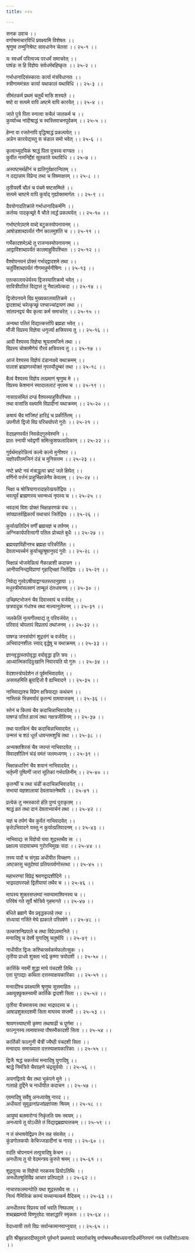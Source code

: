 ```yaml
---
title: ०२५

---
```

सनक उवाच ।।  
वर्णाश्रमाचारविधिं प्रवक्ष्यामि विशेषतः ।।  
श्रृणुष्व तन्मुनिश्रेष्ट सावधानेन चेतसा ।। २५-१ ।।  
  
यः स्वधर्मं परित्यज्य परधर्मं समाचरेत् ।।  
पाषंडः स हि विज्ञेयः सर्वधर्मबहिष्कृतः ।। २५-२ ।।  
  
गर्भाधानादिसंस्काराः कार्या मंत्रविधानतः ।।  
स्त्रीणाममंत्रतः कार्या यथाकालं यथाविधि ।। २५-३ ।।  
  
सीमंतकर्म प्रथमं चतुर्थे मासि शस्यते ।।  
षष्टे वा सत्पमे वापि अष्टमे वापि कारयेत् ।। २५-४ ।।  
  
जाते पुत्रे पिता स्नात्वा सचैलं जातकर्म च ।।  
कुर्य्याच्च नांदीश्राद्धं च स्वस्तिवाचनपूर्वकम् ।। २५-५ ।।  
  
हेम्ना वा रजतेनापि वृद्धिश्राद्धं प्रकल्पयेत् ।।  
अन्नेन कारयेद्यस्तु स चंडाल समो भवेत् ।। २५-६ ।।  
  
कृत्वाभ्युदयिकं श्राद्धं पिता पुत्रस्य वाग्यतः ।।  
कुर्वीत नामनिर्द्देशं सूतकांते यथाविधि ।। २५-७ ।।  
  
अस्पष्टमर्थहीनं च ह्यतिगुर्वक्षरान्वितम् ।।  
न दद्यान्नाम विप्रेन्द तथा च विषमाक्षरम् ।। २५-८ ।।  
  
तृतीयवर्षे चौलं च पंचमे षष्टसम्मिते ।।  
सत्पमे चाष्टमे वापि कुर्याद् गृह्योक्तमार्गतः ।। २५-९ ।।  
  
दैवयोगादतिक्रांते गर्भाधानादिकर्मणि ।।  
कर्तव्यः पादकृच्छ्रो वै चौले त्वर्द्धं प्रकल्पयेत् ।। २५-१० ।।  
  
गर्भाष्टमेऽष्टमे वाब्दे बटुकस्योपनायनम् ।।  
आषोडशाब्दपर्यंतं गौणं कालमुशंति च ।। २५-११ ।।  
  
गर्भैकादशमेऽब्दे तु राजन्यस्योपनायनम् ।।  
आद्वाविंशाब्दपर्यंतं कालमाहुर्विपश्चितः ।। २५-१२ ।।  
  
वैश्वोपनयनं प्रोक्तं गर्भाद्द्वादशमे तथा ।।  
चतुर्विंशाब्दपर्यंतं गौणमाहुर्मनीषिणः ।। २५-१३ ।।  
  
एतत्कालावधेर्यस्य द्विजस्यातिक्रमो भवेत् ।।  
सावित्रीपतितं विद्यात्तं तु नैवालपेत्कदा ।। २५-१४ ।।  
  
द्विजोपनयने विप्र मुख्यकालव्यतिक्रमे ।।  
द्वादशाब्दं चरेत्कृच्छ्रं पश्चाज्चांद्रायणं तथा ।।  
सांतपनद्वयं चैव कृत्वा कर्म समाचरेत् ।। २५-१५ ।।  
  
अन्यथा पतितं विद्यात्कर्त्तापि ब्रह्महा भवेत् ।।  
र्मौजी विप्रस्य विज्ञेया धनुर्ज्या क्षत्त्रियस्य तु ।। २५-१६ ।।  
  
आवी वैश्यस्य विज्ञेया श्रूयतामजिने तथा ।।  
विप्रस्य चोक्तमैणेयं रौरवं क्षत्रियस्य तु ।। २५-१७ ।।  
  
आजं वेश्यस्य विज्ञेयं दंडान्वक्ष्ये यथाक्रमम् ।।  
पालाशं ब्राह्मणस्योक्तं नृपस्यौदुम्बरं तथा ।। २५-१८ ।।  
  
  
बैल्वं वैश्यस्य विज्ञेय तत्प्रमाणं श्रृणुष्व मे ।।  
विप्रस्य केशमानं स्यादाललाटं नृपस्य च ।। २५-१९ ।।  
  
नासाग्रसंमितं दण्डं वैश्यस्याहुर्विपश्चितः ।।  
तथा वासांसि वक्ष्यामि विप्रादीनां यथाक्रमम् ।। २५-२० ।।  
  
कषायं चैव मांजिष्टं हारिद्रं च प्रकीर्तितम् ।।  
उपनीतो द्विजो विप्र परिचर्यापरो गुरोः ।। २५-२१ ।।  
  
वेदग्रहणपर्यंतं निवसेद्गुरुवेश्मनि ।।  
प्रातः स्नायी भवेद्वर्णी समित्कुशफलादिकान् ।। २५-२२ ।।  
  
गुर्वर्थमाहरेन्नित्यं कल्ये कल्ये मुनीश्वर ।।  
यज्ञोपवीतमजिनं दंडं च मुनिसत्तम ।। २५-२३ ।।  
  
नष्टे भ्रष्टे नवं मंत्राद्धृत्वा भ्रष्टं जले क्षिपेत् ।।  
वर्णिनो वर्त्तनं प्राहुर्भिक्षान्नेनैव केवलम् ।। २५-२४ ।।  
  
भिक्षा च श्रोत्रियागारादाहरेत्प्रयतेंद्रियः ।।  
भवत्पूर्वं ब्राह्मणस्य भवन्मध्यं नृपस्य च ।। २५-२५ ।।  
  
भवदत्यं विशः प्रोक्तं भिक्षाहरणकं वचः ।।  
सांयप्रातर्वह्निकार्यं यथाचारं जितेंद्रियः ।। २५-२६ ।।  
  
कुर्यात्प्रतिदिनं वर्णीं ब्रह्मयज्ञं च तर्पणम् ।।  
अग्निकार्यपरित्यागी पतितः प्रोच्यते बुधैः ।। २५-२७ ।।  
  
ब्रह्मयज्ञविहीनश्च ब्रह्महा परिकीर्तितः ।।  
देवताभ्यर्च्चनं कुर्याच्छुश्रूषानुपदं गुरोः ।। २५-२८ ।।  
  
भिक्षान्नं भोजयेन्नित्यं नैकान्नाशी कदाचन ।।  
आनीयानिन्द्यविप्राणां गृहाद्भिक्षां जितेंद्रियः ।। २५-२९ ।।  
  
निवेद्य गुरवेऽश्रीयाद्वाग्यतस्तदनुज्ञया ।।  
मधुस्त्रीमांसलवणं ताम्बूलं दंतधावनम् ।। २५-३० ।।  
  
उच्छिष्टभोजनं चैव दिवास्वापं च वर्जयेत् ।।  
छत्रपादुक गंधांश्च तथा माल्यानुलेपनम् ।। २५-३१ ।।  
  
जलकेलिं नृत्यगीतवाद्यं तु परिवर्जयेत् ।।  
परिवादं चोपतापं विप्रलापं तथांजनम् ।। २५-३२ ।।  
  
पाषण्ड जनसंयोगं शूद्रसंगं च वर्जयेत् ।।  
अभिवादनशीलः स्याद् वृद्धेषु च यथाक्रमम् ।। २५-३३ ।।  
  
ज्ञानवृद्धास्तपोवृद्धा वयोवृद्धा इति त्रयः ।।  
आध्यात्मिकादिदुःखानि निवारयति यो गुरुः ।। २५-३४ ।।  
  
वेदशास्त्रोपदेशेन तं पूर्वमभिवादयेत् ।।  
असावहमिति ब्रूयाद्दिजो वै ह्यभिवादने ।। २५-३५ ।।  
  
नाभिवाद्याश्च विप्रेण क्षत्रियाद्याः कथंचन ।।  
नास्तिकं भिन्नमर्यादं कृतन्घं ग्रामयाजकम् ।। २५-३६ ।।  
  
स्तेनं च कितवं चैव कदाचिन्नाभिवादयेत् ।।  
पाषण्डं पतितं व्रात्यं तथा नक्षत्रजीविनम् ।। २५-३७ ।।  
  
तथा पातकिनं चैव कदाचिन्नाभिवादयेत् ।।  
उन्मत्तं च शठं धूर्त्तं धावन्तमशुचिं तथा ।। २५-३८ ।।  
  
अभ्यक्तशिरसं चैव जपन्तं नाभिवादयेत् ।।  
विवादशीलिनं चंडं वमंतं जलमध्यगम् ।। २५-३९ ।।  
  
भिक्षान्नधारिणं चैव शयानं नाभिवादयेत् ।।  
भर्तृघ्नी पुष्पिणीं जारां सूतिकां गर्भपातिनीम् ।। २५-४० ।।  
  
कृतन्घीं च तथा चंडीं कदाचिन्नाभिवादयेत् ।।  
सभायां यज्ञशालायां देवतायतनेष्वपि ।। २५-४१ ।।  
  
प्रत्येकं तु नमस्कारो हंति पुण्यं पुराकृतम् ।।  
श्राद्धं व्रतं तथा दानं देवताभ्यार्चनं तथा ।। २५-४२ ।।  
  
यज्ञं च तर्पणं चैव कुर्वंतं नाभिवादयेत् ।।  
कृतेऽभिवादने यस्तु न कुर्यात्प्रतिवादनम् ।। २५-४३ ।।  
  
नाभिवाद्यः स विज्ञेयो यया शूद्रस्तथैव सः ।।  
प्रक्षाल्य पादावाचम्य गुरोरभिमुखः सदा ।। २५-४४ ।।  
  
तस्य पादौ च संगृह्य अधीयीत विचक्षणः ।।  
अष्टकासु चतुर्दश्यां प्रतिपत्पर्वणोस्तथा ।। २५-४५ ।।  
  
महाभरण्यां विप्रेद्रं श्रवणद्वादशीदिने ।।  
भाद्रपदापरपक्षे द्वितीयायां तथैव च ।। २५-४६ ।।  
  
माघस्य शुक्लसप्तम्यां नवम्यामाश्विनस्य च ।।  
परिवेषं गते सूर्ये श्रोत्रिये गृहमागते ।। २५-४७ ।।  
  
बंधिते ब्रह्मणे चैव प्रवृद्धकलहे तथा ।।  
संध्यायां गर्जिते मेघे ह्यकाले परिवर्षणे ।। २५-४८ ।।  
  
उल्काशनिप्रपाते च तथा विप्रेऽवमानिते ।।  
मन्वादिषु च देवर्षे युगादिषु चतुर्ष्वपि ।। २५-४९ ।।  
  
नाधीयीत द्विजः कश्चित्सर्वकर्मफलोत्सुकः ।।  
तृतीया प्राधवे शुक्ला भाद्रे कृष्णा त्रयोदशी ।। २५-५० ।।  
  
कार्त्तिके नवमी शुद्धा माघे पंचदशी तिथिः ।।  
एता युगाद्याः कथिता दत्तस्याक्षयकारिकाः ।। २५-५१ ।।  
  
मन्वादींश्च प्रवक्ष्यामि श्रृणुष्व सुसमाहितः ।।  
अक्षयुक्छुक्लनवमी कार्तिके द्वादशी सिता ।। २५-५२ ।।  
  
तृतीया चैत्रमासस्य तथा भाद्रपदस्य च ।।  
आषाढशुक्लदशमी सिता माघस्य सप्तमी ।। २५-५३ ।।  
  
श्रावणस्याष्टमी कृष्णा तथाषाढी च पूर्णमा ।।  
फाल्गुनस्य त्वमावास्या पौषस्यैकादशी सिता ।। २५-५४ ।।  
  
कार्तिकी फाल्गुनी चैत्रीं ज्यैष्ठी पंचदशी सिता ।।  
मन्वादयः समाख्याता दत्तस्याक्षयकारिकाः ।। २५-५५ ।।  
  
द्विजैः श्रद्धं चकर्त्तव्यं मन्वादिषु युगादिषु ।।  
श्राद्धे निमंत्रिते चैवग्रहणे चंद्रसूर्ययोः ।। २५-५६ ।।  
  
अयनद्वितये चैव तथा भूकंपने मुने ।।  
गलग्रहे दुर्द्दिने च नाधीयीत कदाचन ।। २५-५७ ।।  
  
एवमादिषु सर्वेषु अनध्यायेषु नारद ।।  
अधीयतां सुमूढानांप्रजांप्रज्ञांयशः श्रियम् ।। २५-५८ ।।  
  
आयुष्यं बलमारोग्यं निकृंतति यमः स्वयम् ।।  
अनध्याये तु योऽधीते तं विद्याद्वब्रह्मघातकम् ।। २५-५९ ।।  
  
न तं संभाषयेद्विप्रन तेन सह संवसेत् ।।  
कुंडगोलकयोः केचिज्जडादीनां च नारद ।। २५-६० ।।  
  
वदंति चोपनयनं तत्पुत्रादिषु केचन ।।  
अनधीत्य तु यो वेदमन्त्रय कुरुते श्रमम् ।। २५-६१ ।।  
  
शूद्रतुल्यः स विज्ञेयो नरकस्य प्रियोऽतिथिः ।।  
अनधीतश्रुतिर्विप्र आचार प्रतिपद्यते ।। २५-६२ ।।  
  
नाचारफलमान्पोति यथा शूद्रस्तथैव सः ।।  
नित्यं नैमित्तिकं काम्यं यच्चान्यत्कर्म वैदिकम् ।। २५-६३ ।।  
  
अनधीतस्य विप्रस्य सर्वं भवति निष्फलम् ।।  
शब्दब्रह्ममयो विष्णुर्‌वेदः साक्षाद्धारि स्मृकतः ।। २५-६४ ।।  
  
वेदाध्यायी ततो विप्रः सर्वान्कामानवाप्नुयात् ।। २५-६५ ।।  
  
इति श्रीबृहन्नारदीयपुराणे पूर्वभागे प्रथमपादे स्मार्ताचारेषु वर्णाश्रमधर्मेष्वध्ययनादिधर्मनिरुपणं नाम पंचविंशोऽध्यायः ।।
